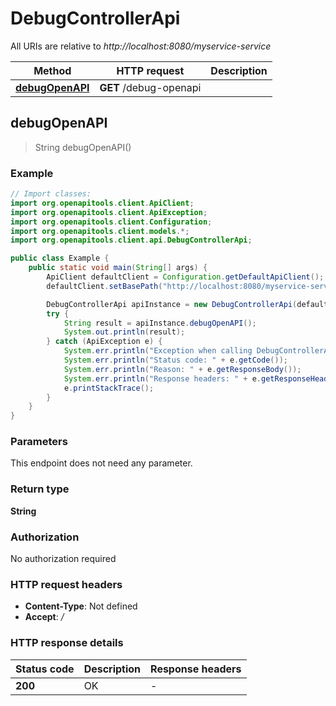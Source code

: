 # DebugControllerApi

All URIs are relative to *http://localhost:8080/myservice-service*

| Method | HTTP request | Description |
|------------- | ------------- | -------------|
| [**debugOpenAPI**](DebugControllerApi.md#debugOpenAPI) | **GET** /debug-openapi |  |



## debugOpenAPI

> String debugOpenAPI()



### Example

```java
// Import classes:
import org.openapitools.client.ApiClient;
import org.openapitools.client.ApiException;
import org.openapitools.client.Configuration;
import org.openapitools.client.models.*;
import org.openapitools.client.api.DebugControllerApi;

public class Example {
    public static void main(String[] args) {
        ApiClient defaultClient = Configuration.getDefaultApiClient();
        defaultClient.setBasePath("http://localhost:8080/myservice-service");

        DebugControllerApi apiInstance = new DebugControllerApi(defaultClient);
        try {
            String result = apiInstance.debugOpenAPI();
            System.out.println(result);
        } catch (ApiException e) {
            System.err.println("Exception when calling DebugControllerApi#debugOpenAPI");
            System.err.println("Status code: " + e.getCode());
            System.err.println("Reason: " + e.getResponseBody());
            System.err.println("Response headers: " + e.getResponseHeaders());
            e.printStackTrace();
        }
    }
}
```

### Parameters

This endpoint does not need any parameter.

### Return type

**String**

### Authorization

No authorization required

### HTTP request headers

- **Content-Type**: Not defined
- **Accept**: */*


### HTTP response details
| Status code | Description | Response headers |
|-------------|-------------|------------------|
| **200** | OK |  -  |


